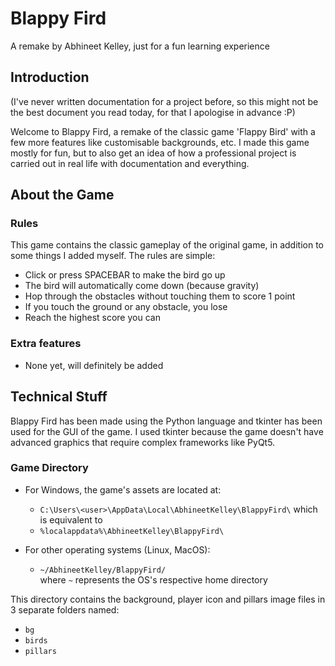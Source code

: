 # Blappy Fird
A remake by Abhineet Kelley, just for a fun learning experience

## Introduction
(I've never written documentation for a project before, so this might not be the best document you read today, for that I apologise in advance :P)

Welcome to Blappy Fird, a remake of the classic game 'Flappy Bird' with a few more features like customisable backgrounds, etc. I made this game mostly for fun, but to also get an idea of how a professional project is carried out in real life with documentation and everything.

## About the Game
### Rules
This game contains the classic gameplay of the original game, in addition to some things I added myself.
The rules are simple:
- Click or press SPACEBAR to make the bird go up
- The bird will automatically come down (because gravity)
- Hop through the obstacles without touching them to score 1 point
- If you touch the ground or any obstacle, you lose
- Reach the highest score you can

### Extra features
- None yet, will definitely be added

## Technical Stuff
Blappy Fird has been made using the Python language and tkinter has been used for the GUI of the game. I used tkinter because the game doesn't have advanced graphics that require complex frameworks like PyQt5.

### Game Directory
- For Windows, the game's assets are located at:
  - `C:\Users\<user>\AppData\Local\AbhineetKelley\BlappyFird\`
which is equivalent to
  - `%localappdata%\AbhineetKelley\BlappyFird\`


- For other operating systems (Linux, MacOS):
  - `~/AbhineetKelley/BlappyFird/`  
    where `~` represents the OS's respective home directory


This directory contains the background, player icon and pillars image files in 3 separate folders named:
- `bg`
- `birds`
- `pillars`

### 